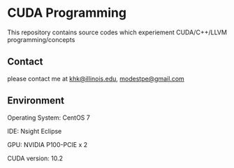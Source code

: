 # CUDA Programming
This repository contains source codes which experiement CUDA/C++/LLVM programming/concepts

## Contact
please contact me at khk@illinois.edu, modestpe@gmail.com

## Environment 
Operating System: CentOS 7

IDE: Nsight Eclipse

GPU: NVIDIA P100-PCIE x 2

CUDA version: 10.2
